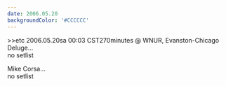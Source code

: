 ```yaml
---
date: 2006.05.20
backgroundColor: '#CCCCCC'
---
```


\>>etc 2006.05.20sa 00:03 CST270minutes @ WNUR, Evanston-Chicago  
Deluge...  
no setlist  

Mike Corsa...  
no setlist